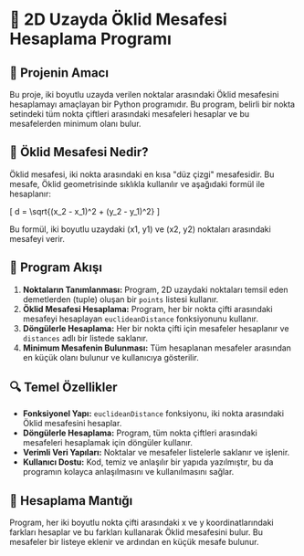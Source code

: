# 📏 2D Uzayda Öklid Mesafesi Hesaplama Programı

## 🎯 Projenin Amacı
Bu proje, iki boyutlu uzayda verilen noktalar arasındaki Öklid mesafesini hesaplamayı amaçlayan bir Python programıdır. Bu program, belirli bir nokta setindeki tüm nokta çiftleri arasındaki mesafeleri hesaplar ve bu mesafelerden minimum olanı bulur.

## 🧮 Öklid Mesafesi Nedir?
Öklid mesafesi, iki nokta arasındaki en kısa "düz çizgi" mesafesidir. Bu mesafe, Öklid geometrisinde sıklıkla kullanılır ve aşağıdaki formül ile hesaplanır:

\[ d = \sqrt{(x_2 - x_1)^2 + (y_2 - y_1)^2} \]

Bu formül, iki boyutlu uzaydaki (x1, y1) ve (x2, y2) noktaları arasındaki mesafeyi verir.

## 🔄 Program Akışı
1. **Noktaların Tanımlanması:** Program, 2D uzaydaki noktaları temsil eden demetlerden (tuple) oluşan bir `points` listesi kullanır.
2. **Öklid Mesafesi Hesaplama:** Program, her bir nokta çifti arasındaki mesafeyi hesaplayan `euclideanDistance` fonksiyonunu kullanır.
3. **Döngülerle Hesaplama:** Her bir nokta çifti için mesafeler hesaplanır ve `distances` adlı bir listede saklanır.
4. **Minimum Mesafenin Bulunması:** Tüm hesaplanan mesafeler arasından en küçük olanı bulunur ve kullanıcıya gösterilir.

## 🔍 Temel Özellikler
- **Fonksiyonel Yapı:** `euclideanDistance` fonksiyonu, iki nokta arasındaki Öklid mesafesini hesaplar.
- **Döngülerle Hesaplama:** Program, tüm nokta çiftleri arasındaki mesafeleri hesaplamak için döngüler kullanır.
- **Verimli Veri Yapıları:** Noktalar ve mesafeler listelerle saklanır ve işlenir.
- **Kullanıcı Dostu:** Kod, temiz ve anlaşılır bir yapıda yazılmıştır, bu da programın kolayca anlaşılmasını ve kullanılmasını sağlar.

## 🧠 Hesaplama Mantığı
Program, her iki boyutlu nokta çifti arasındaki x ve y koordinatlarındaki farkları hesaplar ve bu farkları kullanarak Öklid mesafesini bulur. Bu mesafeler bir listeye eklenir ve ardından en küçük mesafe bulunur.

